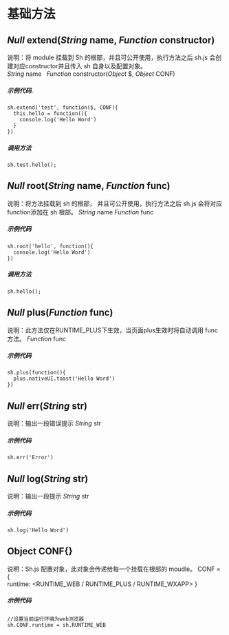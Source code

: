 # 基础方法

## *Null* extend(*String* name, *Function* constructor)
说明：将 module 挂载到 Sh 的根部，并且可公开使用，执行方法之后 sh.js 会创建对应constructor并且传入 sh 自身以及配置对象。  
*String* name  
*Function* constructor(*Object* $, *Object* CONF)  
##### 示例代码. 
```  
sh.extend('test', function($, CONF){  
  this.hello = function(){
    console.log('Hello Word')
  }
})   
```
##### 调用方法
`sh.test.hello();`
  
  
## *Null* root(*String* name, *Function* func)
说明：将方法挂载到 sh 的根部， 并且可公开使用，执行方法之后 sh.js 会将对应function添加在 sh 根部。
*String* name
*Function* func
##### 示例代码
```
sh.root('hello', function(){
  console.log('Hello Word')
})
```
##### 调用方法
`sh.hello();`
  
  
## *Null* plus(*Function* func)
说明：此方法仅在RUNTIME_PLUS下生效，当页面plus生效时将自动调用 func 方法。
*Function* func
##### 示例代码
```
sh.plus(function(){
  plus.nativeUI.toast('Hello Word')
})
```
  
  
## *Null* err(*String* str)
说明：输出一段错误提示
*String* str
##### 示例代码
```
sh.err('Error')
```
  
  
## *Null* log(*String* str)
说明：输出一段提示
*String* str
##### 示例代码
```
sh.log('Hello Word')
```

## Object CONF{}
说明：Sh.js 配置对象，此对象会传递给每一个挂载在根部的 moudle。
CONF = {  
  runtime: <RUNTIME_WEB / RUNTIME_PLUS / RUNTIME_WXAPP>
}
##### 示例代码
````
//设置当前运行环境为web浏览器
sh.CONF.runtime = sh.RUNTIME_WEB
````







